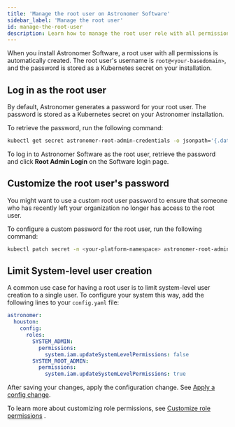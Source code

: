 ```yaml
---
title: 'Manage the root user on Astronomer Software'
sidebar_label: 'Manage the root user'
id: manage-the-root-user
description: Learn how to manage the root user role with all permissions on Astronomer Software
---
```


When you install Astronomer Software, a root user with all permissions is automatically created. The root user's username is `root@<your-basedomain>`, and the password is stored as a Kubernetes secret on your installation.

## Log in as the root user

By default, Astronomer generates a password for your root user. The password is stored as a Kubernetes secret on your Astronomer installation.

To retrieve the password, run the following command: 

```sh
kubectl get secret astronomer-root-admin-credentials -o jsonpath='{.data.password}' -n <your-platform-namespace> | base64 --decode
```

To log in to Astronomer Software as the root user, retrieve the password and click **Root Admin Login** on the Software login page.

## Customize the root user's password

You might want to use a custom root user password to ensure that someone who has recently left your organization no longer has access to the root user. 

To configure a custom password for the root user, run the following command: 

```sh
kubectl patch secret -n <your-platform-namespace> astronomer-root-admin-credentials --type=json -p='[{ "op" : "replace" , "path" : "/data/password" , "value" : "'$(echo -n "<your-new-password>" | base64)'"}]' && kubectl create job --from=cronjob/<your-release-name>-update-root-admin-password-cronjob manual3 -n <your-platform-namespace>
```

## Limit System-level user creation

A common use case for having a root user is to limit system-level user creation to a single user. To configure your system this way, add the following lines to your `config.yaml` file:

```yaml
astronomer:
  houston:
    config:
      roles:
        SYSTEM_ADMIN:
          permissions:
            system.iam.updateSystemLevelPermissions: false
        SYSTEM_ROOT_ADMIN:
          permissions:
            system.iam.updateSystemLevelPermissions: true
```

After saving your changes, apply the configuration change. See [Apply a config change](apply-platform-config.md).

To learn more about customizing role permissions, see [Customize role permissions](manage-platform-users.md#customize-role-permissions) .
